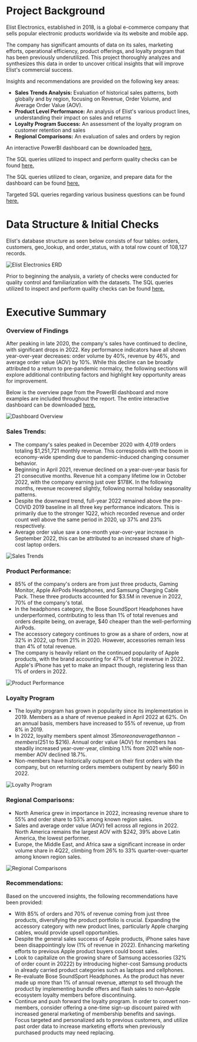 # Project Background
Elist Electronics, established in 2018, is a global e-commerce company that sells popular electronic products worldwide via its website and mobile app. 

The company has significant amounts of data on its sales, marketing efforts, operational efficiency, product offerings, and loyalty program that has been previously underutilized. This project thoroughly analyzes and synthesizes this data in order to uncover critical insights that will improve Elist's commercial success. 

Insights and recommendations are provided on the following key areas:

- **Sales Trends Analysis:** Evaluation of historical sales patterns, both globally and by region, focusing on Revenue, Order Volume, and Average Order Value (AOV).
- **Product Level Performance:** An analysis of Elist's various product lines, understanding their impact on sales and returns
- **Loyalty Program Success:** An assessment of the loyalty program on customer retention and sales
- **Regional Comparisons:** An evaluation of sales and orders by region



An interactive PowerBI dashboard can be downloaded [here.](https://github.com/nikolasscoolis/Elist-Electronics/raw/main/Elist%20Electronics.pbix)

The SQL queries utilized to inspect and perform quality checks can be found [here.](https://github.com/nikolasscoolis/Elist-Electronics/blob/main/SQL%20Queries/Example%20Initial%20Data%20Checks.sql)

The SQL queries utilized to clean, organize, and prepare data for the dashboard can be found [here.](https://github.com/nikolasscoolis/Elist-Electronics/blob/main/SQL%20Queries/Cleaning%20Data%20for%20Analysis.sql)

Targeted SQL queries regarding various business questions can be found [here.](https://github.com/nikolasscoolis/Elist-Electronics/blob/main/SQL%20Queries/Cleaning%20Data%20for%20Analysis.sql)

# Data Structure & Initial Checks

Elist's database structure as seen below consists of four tables: orders, customers, geo_lookup, and order_status, with a total row count of 108,127 records.

![Elist Electronics ERD](https://github.com/nikolasscoolis/Elist-Electronics/assets/170461739/22274452-edb4-4f0e-aeeb-a558d15fa37b)

Prior to beginning the analysis, a variety of checks were conducted for quality control and familiarization with the datasets. The SQL queries utilized to inspect and perform quality checks can be found [here.](https://github.com/nikolasscoolis/Elist-Electronics/blob/main/SQL%20Queries/Example%20Initial%20Data%20Checks.sql)

# Executive Summary

### Overview of Findings

After peaking in late 2020, the company's sales have continued to decline, with significant drops in 2022. Key performance indicators have all shown year-over-year decreases: order volume by 40%, revenue by 46%, and average order value (AOV) by 10%. While this decline can be broadly attributed to a return to pre-pandemic normalcy, the following sections will explore additional contributing factors and highlight key opportunity areas for improvement.

Below is the overview page from the PowerBI dashboard and more examples are included throughout the report. The entire interactive dashboard can be downloaded [here.](https://github.com/nikolasscoolis/Elist-Electronics/raw/main/Elist%20Electronics.pbix)

![Dashboard Overview](https://github.com/nikolasscoolis/Elist-Electronics/assets/170461739/04908c5c-b09d-497d-8558-f4451bdd9dbe)

### Sales Trends:

* The company's sales peaked in December 2020 with 4,019 orders totaling $1,251,721 monthly revenue. This corresponds with the boom in economy-wide spending due to pandemic-induced changing consumer behavior.
* Beginning in April 2021, revenue declined on a year-over-year basis for 21 consecutive months. Revenue hit a company lifetime low in October 2022, with the company earning just over $178K. In the following months, revenue recovered slightly, following normal holiday seasonality patterns.
* Despite the downward trend, full-year 2022 remained above the pre-COVID 2019 baseline in all three key performance indicators. This is primarily due to the stronger 1Q22, which recorded revenue and order count well above the same period in 2020, up 37% and 23% respectively. 
* Average order value saw a one-month year-over-year increase in September 2022, this can be attributed to an increased share of high-cost laptop orders.

![Sales Trends](https://github.com/nikolasscoolis/Elist-Electronics/assets/170461739/a33f7892-cf65-44f8-ad20-7ba09c799037)

### Product Performance:

* 85% of the company's orders are from just three products, Gaming Monitor, Apple AirPods Headphones, and Samsung Charging Cable Pack. These three products accounted for $3.5M in revenue in 2022, 70% of the company's total.  
* In the headphones category, the Bose SoundSport Headphones have underperformed, contributing to less than 1% of total revenues and orders despite being, on average, $40 cheaper than the well-performing AirPods.
* The accessory category continues to grow as a share of orders, now at 32% in 2022, up from 21% in 2020. However, accessories remain less than 4% of total revenue.
* The company is heavily reliant on the continued popularity of Apple products, with the brand accounting for 47% of total revenue in 2022. Apple's iPhone has yet to make an impact though, registering less than 1% of orders in 2022.

![Product Performance](https://github.com/nikolasscoolis/Elist-Electronics/assets/170461739/0c9052ed-b7cc-47ad-81ad-ffbaa73f0a6e)

### Loyalty Program

* The loyalty program has grown in popularity since its implementation in 2019. Members as a share of revenue peaked in April 2022 at 62%. On an annual basis, members have increased to 55% of revenue, up from 8% in 2019.
* In 2022, loyalty members spent almost $35 more on average than non-members ($251 to $216). Annual order value (AOV) for members has steadily increased year-over-year, climbing 1.1% from 2021 while non-member AOV declined 18.7%.
* Non-members have historically outspent on their first orders with the company, but on returning orders members outspent by nearly $60 in 2022.

![Loyalty Program](https://github.com/nikolasscoolis/Elist-Electronics/assets/170461739/7f097430-2df3-4f6a-b091-26064b9af3a5)


### Regional Comparisons:

* North America grew in importance in 2022, increasing revenue share to 55% and order share to 53% among known region sales.
* Sales and average order value (AOV) fell across all regions in 2022. North America remains the largest AOV with $242, 39% above Latin America, the lowest performer.
* Europe, the Middle East, and Africa saw a significant increase in order volume share in 4Q22, climbing from 26% to 33% quarter-over-quarter among known region sales.

![Regional Comparisons](https://github.com/nikolasscoolis/Elist-Electronics/assets/170461739/84f4bf22-3f48-4af4-b392-2b1f18083d20)


### Recommendations:

Based on the uncovered insights, the following recommendations have been provided: 

* With 85% of orders and 70% of revenue coming from just three products, diversifying the product portfolio is crucial. Expanding the accessory category with new product lines, particularly Apple charging cables, would provide upsell opportunities.
* Despite the general sales success of Apple products, iPhone sales have been disappointingly low (1% of revenue in 2022). Enhancing marketing efforts to previous Apple product buyers could boost sales.
* Look to capitalize on the growing share of Samsung accessories (32% of order count in 20222) by introducing higher-cost Samsung products in already carried product categories such as laptops and cellphones.
* Re-evaluate Bose SoundSport Headphones. As the product has never made up more than 1% of annual revenue, attempt to sell through the product by implementing bundle offers and flash sales to non-Apple ecosystem loyalty members before discontinuing.
* Continue and push forward the loyalty program. In order to convert non-members, consider offering a one-time sign-up discount paired with increased general marketing of membership benefits and savings. Focus targeted and personalized ads to previous customers, and utilize past order data to increase marketing efforts when previously purchased products may need replacing. 

